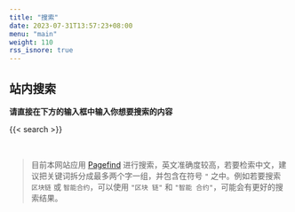 ```yaml
---
title: "搜索"
date: 2023-07-31T13:57:23+08:00
menu: "main"
weight: 110
rss_isnore: true
---
```


## 站内搜索

**请直接在下方的输入框中输入你想要搜索的内容**

{{< search >}}

<br />

> 目前本网站应用 [Pagefind](https://pagefind.app/) 进行搜索，英文准确度较高，若要检索中文，建议把关键词拆分成最多两个字一组，并包含在符号 `"` 之中。例如若要搜索 `区块链` 或 `智能合约`，可以使用 `"区块 链"` 和 `"智能 合约"`，可能会有更好的搜索结果。

